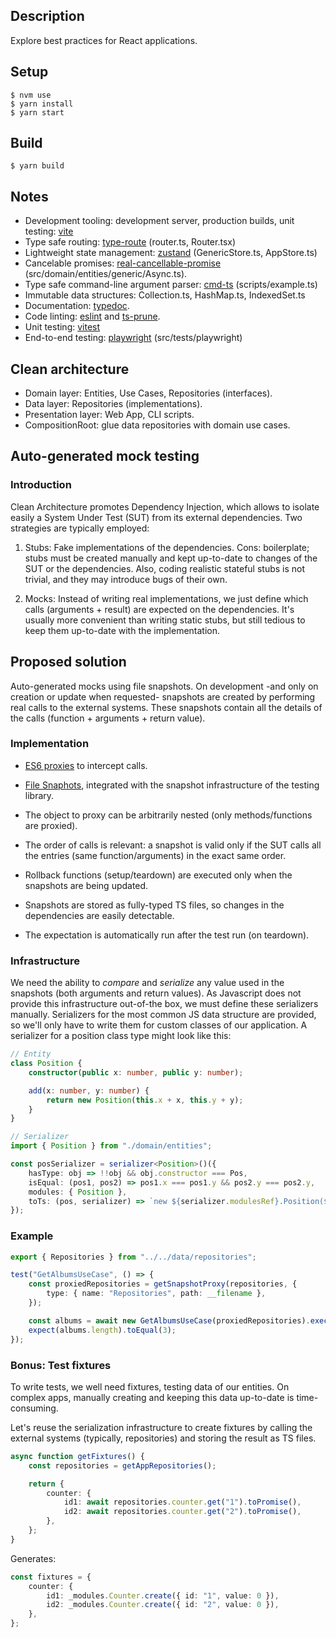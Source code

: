 ## Description

Explore best practices for React applications.

## Setup

```
$ nvm use
$ yarn install
$ yarn start
```

## Build

```
$ yarn build
```

## Notes

-   Development tooling: development server, production builds, unit testing: [vite](https://vitejs.dev/)
-   Type safe routing: [type-route](https://github.com/zilch/type-route) (router.ts, Router.tsx)
-   Lightweight state management: [zustand](https://github.com/pmndrs/zustand) (GenericStore.ts, AppStore.ts)
-   Cancelable promises: [real-cancellable-promise](https://github.com/srmagura/real-cancellable-promise) (src/domain/entities/generic/Async.ts).
-   Type safe command-line argument parser: [cmd-ts](https://cmd-ts.vercel.app/) (scripts/example.ts)
-   Immutable data structures: Collection.ts, HashMap.ts, IndexedSet.ts
-   Documentation: [typedoc](https://typedoc.org).
-   Code linting: [eslint](https://eslint.org) and [ts-prune](https://github.com/nadeesha/ts-prune).
-   Unit testing: [vitest](https://vitest.dev)
-   End-to-end testing: [playwright](https://playwright.dev) (src/tests/playwright)

## Clean architecture

-   Domain layer: Entities, Use Cases, Repositories (interfaces).
-   Data layer: Repositories (implementations).
-   Presentation layer: Web App, CLI scripts.
-   CompositionRoot: glue data repositories with domain use cases.

## Auto-generated mock testing

### Introduction

Clean Architecture promotes Dependency Injection, which allows to isolate easily a System Under Test (SUT) from its external dependencies. Two strategies are typically employed:

1. Stubs: Fake implementations of the dependencies. Cons: boilerplate; stubs must be created manually and kept up-to-date to changes of the SUT or the dependencies. Also, coding realistic stateful stubs is not trivial, and they may introduce bugs of their own.

2. Mocks: Instead of writing real implementations, we just define which calls (arguments + result) are expected on the dependencies. It's usually more convenient than writing static stubs, but still tedious to keep them up-to-date with the implementation.

## Proposed solution

Auto-generated mocks using file snapshots. On development -and only on creation or update when requested- snapshots are created by performing real calls to the external systems. These snapshots contain all the details of the calls (function + arguments + return value).

### Implementation

-   [ES6 proxies](https://developer.mozilla.org/en-US/docs/Web/JavaScript/Reference/Global_Objects/Proxy) to intercept calls.

-   [File Snaphots](https://vitest.dev/api/expect.html#tomatchfilesnapshot), integrated with the snapshot infrastructure of the testing library.

-   The object to proxy can be arbitrarily nested (only methods/functions are proxied).

-   The order of calls is relevant: a snapshot is valid only if the SUT calls all the entries (same function/arguments) in the exact same order.

-   Rollback functions (setup/teardown) are executed only when the snapshots are being updated.

-   Snapshots are stored as fully-typed TS files, so changes in the dependencies are easily detectable.

-   The expectation is automatically run after the test run (on teardown).

### Infrastructure

We need the ability to _compare_ and _serialize_ any value used in the snapshots (both arguments and return values). As Javascript does not provide this infrastructure out-of-the box, we must define these serializers manually. Serializers for the most common JS data structure are provided, so we'll only have to write them for custom classes of our application. A serializer for a position class type might look like this:

```typescript
// Entity
class Position {
    constructor(public x: number, public y: number);

    add(x: number, y: number) {
        return new Position(this.x + x, this.y + y);
    }
}

// Serializer
import { Position } from "./domain/entities";

const posSerializer = serializer<Position>()({
    hasType: obj => !!obj && obj.constructor === Pos,
    isEqual: (pos1, pos2) => pos1.x === pos1.y && pos2.y === pos2.y,
    modules: { Position },
    toTs: (pos, serializer) => `new ${serializer.modulesRef}.Position(${pos.x}, ${pos.y})`,
});
```

### Example

```typescript
export { Repositories } from "../../data/repositories";

test("GetAlbumsUseCase", () => {
    const proxiedRepositories = getSnapshotProxy(repositories, {
        type: { name: "Repositories", path: __filename },
    });

    const albums = await new GetAlbumsUseCase(proxiedRepositories).execute();
    expect(albums.length).toEqual(3);
});
```

### Bonus: Test fixtures

To write tests, we well need fixtures, testing data of our entities. On complex apps, manually creating and keeping this data up-to-date is time-consuming.

Let's reuse the serialization infrastructure to create fixtures by calling the external systems (typically, repositories) and storing the result as TS files.

```typescript
async function getFixtures() {
    const repositories = getAppRepositories();

    return {
        counter: {
            id1: await repositories.counter.get("1").toPromise(),
            id2: await repositories.counter.get("2").toPromise(),
        },
    };
}
```

Generates:

```typescript
const fixtures = {
    counter: {
        id1: _modules.Counter.create({ id: "1", value: 0 }),
        id2: _modules.Counter.create({ id: "2", value: 0 }),
    },
};
```
